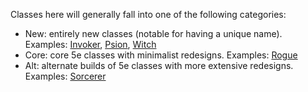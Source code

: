 Classes here will generally fall into one of the following categories:
+ New: entirely new classes (notable for having a unique name). Examples: [Invoker](Invoker.md), [Psion](Psion.md), [Witch](Witch.md)
+ Core: core 5e classes with minimalist redesigns. Examples: [Rogue](Core/Rogue)
+ Alt: alternate builds of 5e classes with more extensive redesigns. Examples: [Sorcerer](alt/Sorcerer)